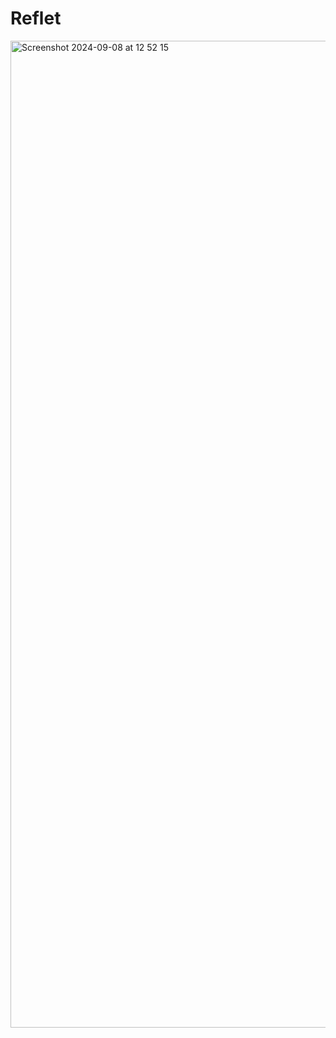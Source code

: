 # Reflet

<img width="1579" alt="Screenshot 2024-09-08 at 12 52 15" src="https://github.com/user-attachments/assets/257707b7-2864-4432-b0b3-79fb01831eb5">
